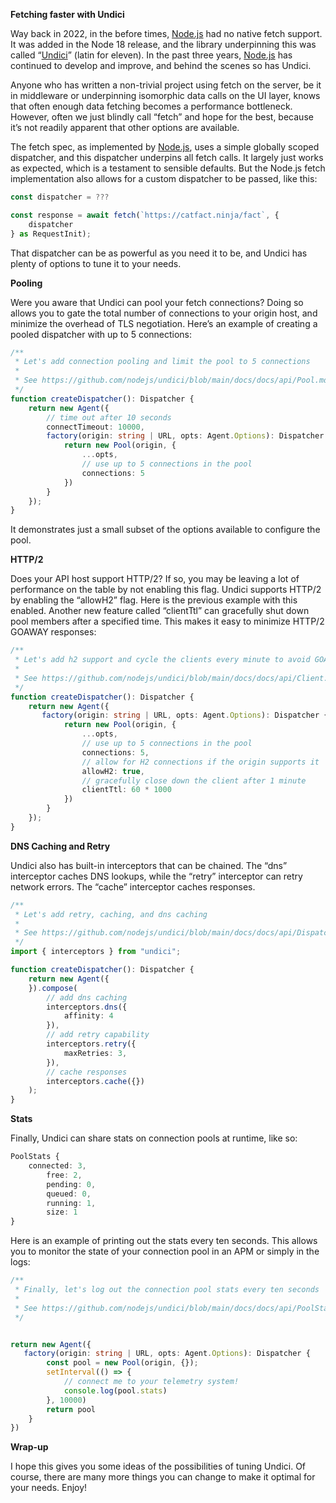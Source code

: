 **Fetching faster with Undici**

Way back in 2022, in the before times, [Node.js](http://Node.js) had no native fetch support.  It was added in the Node 18 release, and the library underpinning this was called “[Undici](https://undici.nodejs.org)” (latin for eleven).  In the past three years, [Node.js](http://Node.js) has continued to develop and improve, and behind the scenes so has Undici.

Anyone who has written a non-trivial project using fetch on the server, be it in middleware or underpinning isomorphic data calls on the UI layer, knows that often enough data fetching becomes a performance bottleneck.  However, often we just blindly call “fetch” and hope for the best, because it’s not readily apparent that other options are available.

The fetch spec, as implemented by [Node.js](http://Node.js), uses a simple globally scoped dispatcher, and this dispatcher underpins all fetch calls.  It largely just works as expected, which is a testament to sensible defaults.  But the Node.js fetch implementation also allows for a custom dispatcher to be passed, like this:

```typescript
const dispatcher = ???

const response = await fetch(`https://catfact.ninja/fact`, {
    dispatcher
} as RequestInit);
````
That dispatcher can be as powerful as you need it to be, and Undici has plenty of options to tune it to your needs.

**Pooling**

Were you aware that Undici can pool your fetch connections?  Doing so allows you to gate the total number of connections to your origin host, and minimize the overhead of TLS negotiation.  Here’s an example of creating a pooled dispatcher with up to 5 connections:

```typescript
/**
 * Let's add connection pooling and limit the pool to 5 connections
 *
 * See https://github.com/nodejs/undici/blob/main/docs/docs/api/Pool.md
 */
function createDispatcher(): Dispatcher {
    return new Agent({
        // time out after 10 seconds
        connectTimeout: 10000,
        factory(origin: string | URL, opts: Agent.Options): Dispatcher {
            return new Pool(origin, {
                ...opts,
                // use up to 5 connections in the pool
                connections: 5
            })
        }
    });
}
```    

It demonstrates just a small subset of the options available to configure the pool.

**HTTP/2**

Does your API host support HTTP/2?  If so, you may be leaving a lot of performance on the table by not enabling this flag.  Undici supports HTTP/2 by enabling the “allowH2” flag.  Here is the previous example with this enabled.  Another new feature called “clientTtl” can gracefully shut down pool members after a specified time.  This makes it easy to minimize HTTP/2 GOAWAY responses:
```typescript
/**
 * Let's add h2 support and cycle the clients every minute to avoid GOAWAY frames
 *
 * See https://github.com/nodejs/undici/blob/main/docs/docs/api/Client.md
 */
function createDispatcher(): Dispatcher {
    return new Agent({
       factory(origin: string | URL, opts: Agent.Options): Dispatcher {
            return new Pool(origin, {
                ...opts,
                // use up to 5 connections in the pool
                connections: 5,
                // allow for H2 connections if the origin supports it
                allowH2: true,
                // gracefully close down the client after 1 minute
                clientTtl: 60 * 1000
            })
        }
    });
}
```    

**DNS Caching and Retry**

Undici also has built-in interceptors that can be chained.  The “dns” interceptor caches DNS lookups, while the “retry” interceptor can retry network errors.  The “cache” interceptor caches responses.

```typescript
/**
 * Let's add retry, caching, and dns caching
 *
 * See https://github.com/nodejs/undici/blob/main/docs/docs/api/Dispatcher.md#pre-built-interceptors
 */
import { interceptors } from "undici";

function createDispatcher(): Dispatcher {
    return new Agent({
    }).compose(
        // add dns caching
        interceptors.dns({
            affinity: 4
        }),
        // add retry capability
        interceptors.retry({
            maxRetries: 3,
        }),
        // cache responses
        interceptors.cache({})
    );
}
```

**Stats**

Finally, Undici can share stats on connection pools at runtime, like so:

```typescript
PoolStats {
    connected: 3,
        free: 2,
        pending: 0,
        queued: 0,
        running: 1,
        size: 1
}

```

Here is an example of printing out the stats every ten seconds.  This allows you to monitor the state of your connection pool in an APM or simply in the logs:

```typescript
/**
 * Finally, let's log out the connection pool stats every ten seconds
 *
 * See https://github.com/nodejs/undici/blob/main/docs/docs/api/PoolStats.md
 */


return new Agent({
   factory(origin: string | URL, opts: Agent.Options): Dispatcher {
        const pool = new Pool(origin, {});
        setInterval(() => {
            // connect me to your telemetry system!
            console.log(pool.stats)
        }, 10000)
        return pool
    }
})
```

**Wrap-up**

I hope this gives you some ideas of the possibilities of tuning Undici.  Of course, there are many more things you can change to make it optimal for your needs. Enjoy!